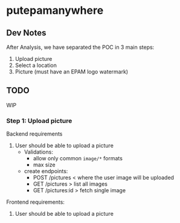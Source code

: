 # putepamanywhere

## Dev Notes

After Analysis, we have separated the POC in 3 main steps:

1. Upload picture
2. Select a location
3. Picture (must have an EPAM logo watermark)

## TODO

WIP

### Step 1: Upload picture

Backend  requirements

1. User should be able to upload a picture
    - Validations: 
       - allow only common `image/*` formats
       - max size
    - create endpoints:
      - POST /pictures    < where the user image will be uploaded 
      - GET  /pictures    > list all images
      - GET  /pictures:id > fetch single image
   
Frontend requirements:

1. User should be able to upload a picture
